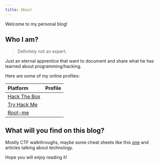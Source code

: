```yaml
---
title: About
---
```


Welcome to my personal blog! 

## Who I am?

> Definitely not an expert.

Just an eternal apprentice that want to document and share what he has learned about programming/hacking.

Here are some of my online profiles: 

| Platform                                      | Profile                                                       |
|:----------------------------------------------|--------------------------------------------------------------:|
| [Hack The Box](https://www.hackthebox.eu/)    | <script src="https://www.hackthebox.eu/badge/31944"></script> |
| [Try Hack Me](https://tryhackme.com/)         | <script src="https://tryhackme.com/badge/90443"></script>     |
| [Root-me](https://www.root-me.org/)           | <script src="https://root-me-badge.cloud.duboc.xyz/storage_clients/7b72475d8bd1982df3824f6af0aa3721/badge.js"></script> |


## What will you find on this blog?

Mostly CTF walkthroughs, maybe some cheat sheets like this [one](https://github.com/amirr0r/notes/blob/master/Infosec/pentest-cheatsheet.md#pentest-cheatsheet) and articles talking about technology.

Hope you will enjoy reading it!
